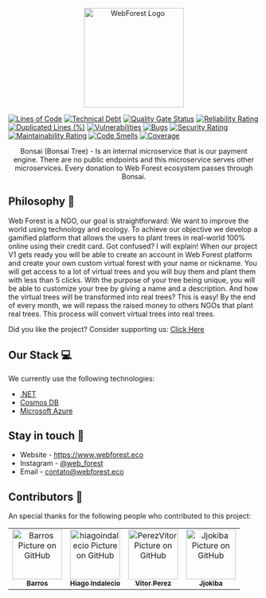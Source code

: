 <p align="center">
  <a href="https://www.webforest.eco/" target="blank"><img src="https://www.webforest.eco/images/logo.svg" width="200" alt="WebForest Logo" /></a>
</p>

[![Lines of Code](https://sonarcloud.io/api/project_badges/measure?project=the-web-forest_Bonsai&metric=ncloc)](https://sonarcloud.io/summary/new_code?id=the-web-forest_Bonsai)
[![Technical Debt](https://sonarcloud.io/api/project_badges/measure?project=the-web-forest_Bonsai&metric=sqale_index)](https://sonarcloud.io/summary/new_code?id=the-web-forest_Bonsai)
[![Quality Gate Status](https://sonarcloud.io/api/project_badges/measure?project=the-web-forest_Bonsai&metric=alert_status)](https://sonarcloud.io/summary/new_code?id=the-web-forest_Bonsai)
[![Reliability Rating](https://sonarcloud.io/api/project_badges/measure?project=the-web-forest_Bonsai&metric=reliability_rating)](https://sonarcloud.io/summary/new_code?id=the-web-forest_Bonsai)
[![Duplicated Lines (%)](https://sonarcloud.io/api/project_badges/measure?project=the-web-forest_Bonsai&metric=duplicated_lines_density)](https://sonarcloud.io/summary/new_code?id=the-web-forest_Bonsai)
[![Vulnerabilities](https://sonarcloud.io/api/project_badges/measure?project=the-web-forest_Bonsai&metric=vulnerabilities)](https://sonarcloud.io/summary/new_code?id=the-web-forest_Bonsai)
[![Bugs](https://sonarcloud.io/api/project_badges/measure?project=the-web-forest_Bonsai&metric=bugs)](https://sonarcloud.io/summary/new_code?id=the-web-forest_Bonsai)
[![Security Rating](https://sonarcloud.io/api/project_badges/measure?project=the-web-forest_Bonsai&metric=security_rating)](https://sonarcloud.io/summary/new_code?id=the-web-forest_Bonsai)
[![Maintainability Rating](https://sonarcloud.io/api/project_badges/measure?project=the-web-forest_Bonsai&metric=sqale_rating)](https://sonarcloud.io/summary/new_code?id=the-web-forest_Bonsai)
[![Code Smells](https://sonarcloud.io/api/project_badges/measure?project=the-web-forest_Bonsai&metric=code_smells)](https://sonarcloud.io/summary/new_code?id=the-web-forest_Bonsai)
[![Coverage](https://sonarcloud.io/api/project_badges/measure?project=the-web-forest_Bonsai&metric=coverage)](https://sonarcloud.io/summary/new_code?id=the-web-forest_Bonsai)

  <p align="center">Bonsai (Bonsai Tree) - Is an internal microservice that is our payment engine. There are no public endpoints and this microservice serves other microservices. Every donation to Web Forest ecosystem passes through Bonsai.</p>
  
## Philosophy 🌳 
Web Forest is a NGO, our goal is straightforward: We want to improve the world using technology and ecology.
To achieve our objective we develop a gamified platform that allows the users to plant trees in real-world 100% online using their credit card. Got confused? I will explain! 
When our project V1 gets ready you will be able to create an account in Web Forest platform and create your own custom virtual forest with your name or nickname.
You will get access to a lot of virtual trees and you will buy them and plant them with less than 5 clicks. With the purpose of your tree being unique, you will be able to customize your tree by giving a name and a description.
And how the virtual trees will be transformed into real trees? This is easy! By the end of every month, we will repass the raised money to others NGOs that plant real trees. This process will convert virtual trees into real trees. 

Did you like the project? Consider supporting us: [Click Here](http://apoie.webforest.eco)

## Our Stack 💻

We currently use the following technologies: 

- [.NET](https://dotnet.microsoft.com/en-us/learn/dotnet/what-is-dotnet)
- [Cosmos DB](https://azure.microsoft.com/pt-br/free/cosmos-db/search/?&ef_id=Cj0KCQjwkruVBhCHARIsACVIiOwtPRiQr3cYA3RBv2FgUn4GP419EUL0b1ZpPCkgyHRNIeq4VMoC8sUaAkpfEALw_wcB:G:s&OCID=AID2200154_SEM_Cj0KCQjwkruVBhCHARIsACVIiOwtPRiQr3cYA3RBv2FgUn4GP419EUL0b1ZpPCkgyHRNIeq4VMoC8sUaAkpfEALw_wcB:G:s&gclid=Cj0KCQjwkruVBhCHARIsACVIiOwtPRiQr3cYA3RBv2FgUn4GP419EUL0b1ZpPCkgyHRNIeq4VMoC8sUaAkpfEALw_wcB)
- [Microsoft Azure](https://azure.microsoft.com/pt-br/)


## Stay in touch 📧
- Website - https://www.webforest.eco
- Instagram - [@web_forest](https://www.instagram.com/web_forest/)
- Email - [contato@webforest.eco](mailto:contato@webforest.eco)

## Contributors 🤝

An special thanks for the following people who contributed to this project:
<table>
  <tr>
    <td align="center">
      <a href="https://github.com/Barros42">
        <img src="https://avatars.githubusercontent.com/u/34094891?v=4" width="100px;" alt="Barros Picture on GitHub"/><br>
        <sub>
          <b>Barros</b>
        </sub>
      </a>
    </td>
    <td align="center">
      <a href="https://github.com/hiagoindalecio">
        <img src="https://avatars.githubusercontent.com/u/60201082?v=4" width="100px;" alt="hiagoindalecio Picture on GitHub"/><br>
        <sub>
          <b>Hiago Indalecio</b>
        </sub>
      </a>
    </td>
    <td align="center">
      <a href="https://github.com/PerezVitor">
        <img src="https://avatars.githubusercontent.com/u/45863298?v=4" width="100px;" alt="PerezVitor Picture on GitHub"/><br>
        <sub>
          <b>Vitor Perez</b>
        </sub>
      </a>
    </td>
    <td align="center">
      <a href="https://github.com/Jjokiba">
        <img src="https://avatars.githubusercontent.com/u/53917449?v=4" width="100px;" alt="Jjokiba Picture on GitHub"/><br>
        <sub>
          <b>Jjokiba</b>
        </sub>
      </a>
    </td>
  </tr>
</table>
